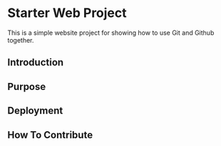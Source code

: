 # Starter Web Project

This is a simple website project for showing how to use Git and Github together.

## Introduction

## Purpose

## Deployment 

## How To Contribute
